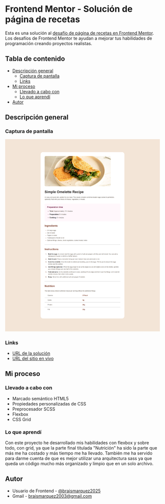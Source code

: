 # Frontend Mentor - Solución de página de recetas

Esta es una solución al [desafío de página de recetas en Frontend Mentor](https://www.frontendmentor.io/challenges/qr-code-component-iux_sIO_H). Los desafíos de Frontend Mentor te ayudan a mejorar tus habilidades de programación creando proyectos realistas.

## Tabla de contenido

- [Descripción general](#descripcion-general)
  - [Captura de pantalla](#captura-de-pantalla)
  - [Links](#links)
- [Mi proceso](#mi-proceso)
  - [Llevado a cabo con](#llevado-a-cabo-con)
  - [Lo que aprendí](#lo-que-aprendi)
- [Autor](#autor)

## Descripción general

### Captura de pantalla
![](./assets/images/Frontend-Mentor-Recipe-page-04-20-2025_09_22_PM.png)


### Links
- [URL de la solución](https://www.frontendmentor.io/solutions/pgina-de-recetas-que-utiliza-html-y-css-DC34hcutYL)
- [URL del sitio en vivo](https://braismarquez2025.github.io/recipe-page-main/)


## Mi proceso

### Llevado a cabo con

- Marcado semántico HTML5
- Propiedades personalizadas de CSS
- Preprocesador SCSS
- Flexbox
- CSS Grid


### Lo que aprendí
Con este proyecto he desarrollado mis habilidades con flexbox y sobre todo, con grid, ya que la parte final titulada "Nutrición" ha sido la parte que más me ha costado y más tiempo me ha llevado. También me ha servido para darme cuenta de que es mejor utilizar una arquitectura sass ya que queda un código mucho más organizado y limpio que en un solo archivo.



## Autor 
- Usuario de Frontend - [@braismarquez2025](https://www.frontendmentor.io/profile/braismarquez2025)
- Gmail - braismarquez2003@gmail.com

